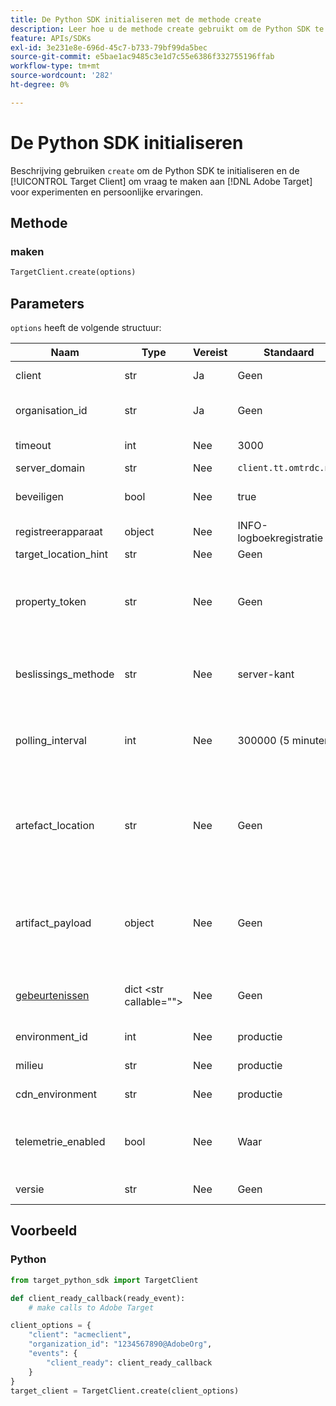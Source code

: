 ```yaml
---
title: De Python SDK initialiseren met de methode create
description: Leer hoe u de methode create gebruikt om de Python SDK te initialiseren en het [!UICONTROL TargetClient] om vraag te maken aan [!DNL Adobe Target] voor experimenten en persoonlijke ervaringen.
feature: APIs/SDKs
exl-id: 3e231e8e-696d-45c7-b733-79bf99da5bec
source-git-commit: e5bae1ac9485c3e1d7c55e6386f332755196ffab
workflow-type: tm+mt
source-wordcount: '282'
ht-degree: 0%

---
```


# De Python SDK initialiseren

Beschrijving gebruiken `create` om de Python SDK te initialiseren en de [!UICONTROL Target Client] om vraag te maken aan [!DNL Adobe Target] voor experimenten en persoonlijke ervaringen.

## Methode

### maken

```python {line-numbers="true"}
TargetClient.create(options)
```

## Parameters

`options` heeft de volgende structuur:

| Naam | Type | Vereist | Standaard | Beschrijving |
| --- | --- | --- | --- | --- |
| client | str | Ja | Geen | [!UICONTROL Adobe Target client ID] |
| organisation_id | str | Ja | Geen | [!UICONTROL Experience Cloud Organization ID] |
| timeout | int | Nee | 3000 | Time-out in milliseconden |
| server_domain | str | Nee | `client.tt.omtrdc.net` |  | Overschrijft de standaardhostnaam |
| beveiligen | bool | Nee | true | Ongedaan maken om HTTP-schema af te dwingen |
| registreerapparaat | object | Nee | INFO-logboekregistratie |  | Hiermee vervangt u de standaard-INFO-logboekregistratie |
| target_location_hint | str | Nee | Geen | [!DNL Target] locatiehint |
| property_token | str | Nee | Geen | [!DNL Target] Token eigenschap. Als hier gespecificeerd, zullen alle get_aanbiedingen vraag deze waarde gebruiken. |
| beslissings_methode | str | Nee | server-kant | Bepaalt welke beslissingsmethode moet worden gebruikt ([op apparaat](/help/dev/implement/server-side/sdk-guides/on-device-decisioning/overview.md), server-kant, hybride) |
| polling_interval | int | Nee | 300000 (5 minuten) | Opiniepeilingsinterval voor de [Artefact van regel voor apparaatbeslissingen](/help/dev/implement/server-side/sdk-guides/on-device-decisioning/rule-artifact-overview.md) (in ms) |
| artefact_location | str | Nee | Geen | Een volledig gekwalificeerde URL naar de [Artefact van regel voor apparaatbeslissingen](/help/dev/implement/server-side/sdk-guides/on-device-decisioning/rule-artifact-overview.md). Hiermee overschrijft u de intern bepaalde locatie. |
| artifact_payload | object | Nee | Geen | De JSON-lading van de [Artefact van regel voor apparaatbeslissingen](/help/dev/implement/server-side/sdk-guides/on-device-decisioning/rule-artifact-overview.md). Indien opgegeven, wordt deze gebruikt in plaats van een aanvraag via een URL in te dienen. |
| [gebeurtenissen](sdk-events.md) | dict &lt;str callable=&quot;&quot;> | Nee | Geen | Een optioneel object met gebeurtenisnaamtoetsen en callback-functiewaarden |
| environment_id | int | Nee | productie | De [!DNL Target] milieu-id |
| milieu | str | Nee | productie | De [!DNL Target] omgevingsnaam |
| cdn_environment | str | Nee | productie | De CDN-omgevingsnaam |
| telemetrie_enabled | bool | Nee | Waar | Indien ingesteld op False, worden telemetriegegevens niet verzonden naar [!DNL Adobe] |
| versie | str | Nee | Geen | Het versienummer van deze SDK |

## Voorbeeld

### Python

```python {line-numbers="true"}
from target_python_sdk import TargetClient

def client_ready_callback(ready_event):
    # make calls to Adobe Target

client_options = {
    "client": "acmeclient",
    "organization_id": "1234567890@AdobeOrg",
    "events": {
        "client_ready": client_ready_callback
    }
}
target_client = TargetClient.create(client_options)
```
